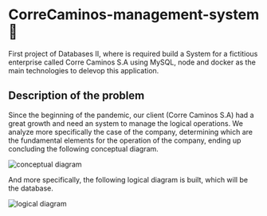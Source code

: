 # CorreCaminos-management-system :truck:
First project of Databases II, where is required build a System for a fictitious enterprise called Corre Caminos S.A using MySQL, node and docker as the main technologies to delevop this application.

## Description of the problem
Since the beginning of the pandemic, our client (Corre Caminos S.A) had a great growth and need an system to manage the logical operations. We analyze more specifically the case of the company, determining which are the fundamental elements for the operation of the company, ending up concluding the following conceptual diagram.

![conceptual diagram](http://www.plantuml.com/plantuml/proxy?cache=no&src=https://raw.githubusercontent.com/hros19/restapi-management-systems/main/conceptual_diagram.puml)


And more specifically, the following logical diagram is built, which will be the database.

![logical diagram](http://www.plantuml.com/plantuml/proxy?cache=no&src=https://raw.githubusercontent.com/hros19/restapi-management-systems/main/logical_diagram.puml)
